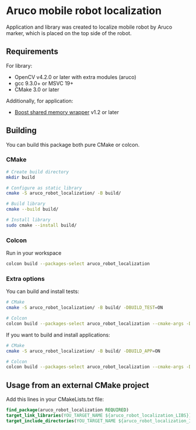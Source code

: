 # Aruco mobile robot localization

Application and library was created to localize mobile robot by Aruco marker, which is placed on the top side of the robot.

## Requirements

For library:

- OpenCV v4.2.0 or later with extra modules (aruco)
- gcc 9.3.0+ or MSVC 19+
- CMake 3.0 or later

Additionally, for application:

- [Boost shared memory wrapper](https://github.com/BrOleg5/boost-shared-memory-wrapper) v1.2 or later

## Building

You can build this package both pure CMake or colcon.

### CMake

```bash
# Create build directory
mkdir build

# Configure as static library
cmake -S aruco_robot_localization/ -B build/

# Build library
cmake --build build/

# Install library
sudo cmake --install build/
```

### Colcon

Run in your workspace

```bash
colcon build --packages-select aruco_robot_localization
```

### Extra options

You can build and install tests:

```bash
# CMake
cmake -S aruco_robot_localization/ -B build/ -DBUILD_TEST=ON

# Colcon
colcon build --packages-select aruco_robot_localization --cmake-args -DBUILD_TEST=ON
```

If you want to build and install applications:

```bash
# CMake
cmake -S aruco_robot_localization/ -B build/ -DBUILD_APP=ON

# Colcon
colcon build --packages-select aruco_robot_localization --cmake-args -DBUILD_APP=ON
```

## Usage from an external CMake project

Add this lines in your CMakeLists.txt file:

```CMake
find_package(aruco_robot_localization REQUIRED)
target_link_libraries(YOU_TARGET_NAME ${aruco_robot_localization_LIBS})
target_include_directories(YOU_TARGET_NAME ${aruco_robot_localization_INCLUDE_DIRS}) # Not needed for CMake >= 2.8.11
```
